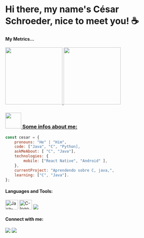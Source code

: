 # Hi there, my name's César Schroeder, nice to meet you! ☕

<h4 align ="left"> My Metrics...</h4>
<div align="left">
  <a href="https://github.com/Schroismy">
  <img height="180em" src="https://github-readme-stats.vercel.app/api?username=Schroismy&show_icons=true&theme=nightowl&include_all_commits=true&count_private=true"/>
      <img height="180em" src="https://github-readme-stats.vercel.app/api/top-langs/?username=Schroismy&layout=compact&langs_count=10&theme=nightowl"/>
</div>

### <img src="https://media.giphy.com/media/VgCDAzcKvsR6OM0uWg/giphy.gif" width="50"> Some infos about me:

```javascript
const cesar = {
    pronouns: "He" | "Him",
    code: ["Java", "C", "Python],
    askMeAbout: [ "C", "Java"],
    technologies: {
        mobile: ["React Native", "Android" ],
    },
    currentProject: "Aprendendo sobre C, java,",
    learning: ["C", "Java"].
};
```

<h4 align="left">Languages and Tools:</h4>  
<div style="display: inline_block">
  <img  alt="Java-logo" height="30" width="40" src="https://cdn.jsdelivr.net/gh/devicons/devicon/icons/java/java-original-wordmark.svg" />
  <img alt="C-logo" height="30" width="40" src="https://cdn.jsdelivr.net/gh/devicons/devicon/icons/c/c-original.svg" />  
  <img src="https://cdn.jsdelivr.net/gh/devicons/devicon/icons/python/python-original-wordmark.svg" />
 </div>

<h4 align="left">Connect with me:</h4> 
<div> 
<!--   <a href="https://instagram.com/mcalou" target="_blank"><img src="https://img.shields.io/badge/Instagram-E4405F?style=for-the-badge&logo=instagram&logoColor=white" target="_blank"></a> -->
  <a href = "mailto:thiagokasper101@gmail.com"><img src="https://img.shields.io/badge/Gmail-D14836?style=for-the-badge&logo=gmail&logoColor=white" target="_blank"></a>
  <a href="https://www.linkedin.com/in/césar-schroeder-3a2130227/" target="_blank"><img src="https://img.shields.io/badge/-LinkedIn-%230077B5?style=for-the-badge&logo=linkedin&logoColor=white" target="_blank"></a> 

</div>
